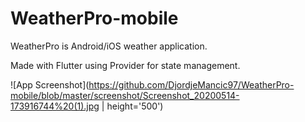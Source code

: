 # WeatherPro-mobile
WeatherPro is Android/iOS weather application.

Made with Flutter using Provider for state management.

![App Screenshot](https://github.com/DjordjeMancic97/WeatherPro-mobile/blob/master/screenshot/Screenshot_20200514-173916744%20(1).jpg | height='500')
